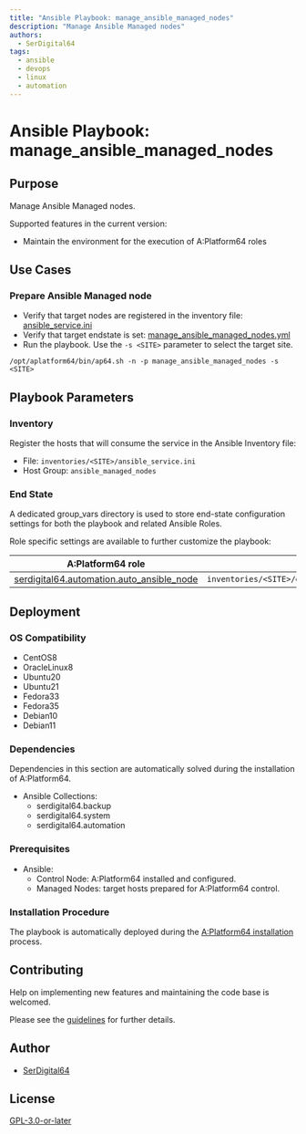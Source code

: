 ```yaml
---
title: "Ansible Playbook: manage_ansible_managed_nodes"
description: "Manage Ansible Managed nodes"
authors:
  - SerDigital64
tags:
  - ansible
  - devops
  - linux
  - automation
---
```


# Ansible Playbook: manage_ansible_managed_nodes

## Purpose

Manage Ansible Managed nodes.

Supported features in the current version:

- Maintain the environment for the execution of A:Platform64 roles

## Use Cases

### Prepare Ansible Managed node

- Verify that target nodes are registered in the inventory file: [ansible_service.ini](#inventory)
- Verify that target endstate is set: [manage_ansible_managed_nodes.yml](#end-state)
- Run the playbook. Use the `-s <SITE>` parameter to select the target site.

```shell
/opt/aplatform64/bin/ap64.sh -n -p manage_ansible_managed_nodes -s <SITE>
```

## Playbook Parameters

### Inventory

Register the hosts that will consume the service in the Ansible Inventory file:

- File: `inventories/<SITE>/ansible_service.ini`
- Host Group: `ansible_managed_nodes`

### End State

A dedicated group_vars directory is used to store end-state configuration settings for both the playbook and related Ansible Roles.

Role specific settings are available to further customize the playbook:

| A:Platform64 role                                                                          | group_vars file                                                           |
| ------------------------------------------------------------------------------------------ | ------------------------------------------------------------------------- |
| [serdigital64.automation.auto_ansible_node](../roles/auto_ansible_node.md#role-parameters) | `inventories/<SITE>/group_vars/ansible_managed_nodes/auto_ansible_node.yml` |

## Deployment

### OS Compatibility

- CentOS8
- OracleLinux8
- Ubuntu20
- Ubuntu21
- Fedora33
- Fedora35
- Debian10
- Debian11

### Dependencies

Dependencies in this section are automatically solved during the installation of A:Platform64.

- Ansible Collections:
  - serdigital64.backup
  - serdigital64.system
  - serdigital64.automation

### Prerequisites

- Ansible:
  - Control Node: A:Platform64 installed and configured.
  - Managed Nodes: target hosts prepared for A:Platform64 control.

### Installation Procedure

The playbook is automatically deployed during the [A:Platform64 installation](/#installation) process.

## Contributing

Help on implementing new features and maintaining the code base is welcomed.

Please see the [guidelines](https://aplatform64.readthedocs.io/en/latest/contributing/CONTRIBUTING) for further details.

## Author

- [SerDigital64](https://serdigital64.github.io/)

## License

[GPL-3.0-or-later](https://www.gnu.org/licenses/gpl-3.0.txt)
